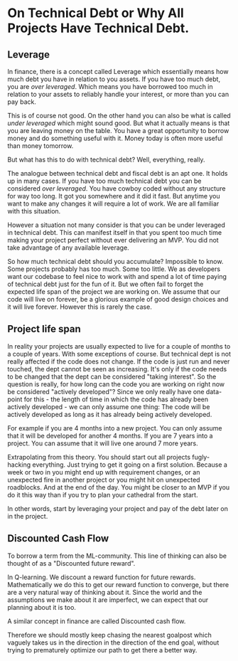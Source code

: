 # On Technical Debt or Why All Projects Have Technical Debt.

## Leverage

In finance, there is a concept called Leverage which essentially means how
much debt you have in relation to you assets. If you have too much debt, you
are _over leveraged_. Which means you have borrowed too much in relation to
your assets to reliably handle your interest, or more than you can pay back.

This is of course not good. On the other hand you can also be what is called
_under leveraged_ which might sound good. But what it actually means is that
you are leaving money on the table. You have a great opportunity to borrow
money and do something useful with it. Money today is often more useful than
money tomorrow.

But what has this to do with technical debt? Well, everything, really.

The analogue between technical debt and fiscal debt is an apt one. It holds up
in many cases. If you have too much technical debt you can be considered _over
leveraged_. You have cowboy coded without any structure for way too long. It
got you somewhere and it did it fast. But anytime you want to make any changes
it will require a lot of work. We are all familiar with this situation.

However a situation not many consider is that you can be under leveraged in
technical debt. This can manifest itself in that you spent too much time making
your project perfect without ever delivering an MVP. You did not take advantage
of any available leverage.

So how much technical debt should you accumulate? Impossible to know. Some
projects probably has too much. Some too little. We as developers want our
codebase to feel nice to work with and spend a lot of time paying of technical
debt just for the fun of it. But we often fail to forget the expected life span
of the project we are working on. We assume that our code will live on forever,
be a glorious example of good design choices and it will live forever. However
this is rarely the case.

## Project life span

In reality your projects are usually expected to live for a couple of months to
a couple of years. With some exceptions of course. But technical dept is not
really affected if the code does not change. If the code is just run and never
touched, the dept cannot be seen as increasing. It's only if the code needs to
be changed that the dept can be considered "taking interest". So the question
is really, for how long can the code you are working on right now be considered
"actively developed"? Since we only really have one data-point for this - the
length of time in which the code has already been actively developed - we can
only assume one thing: The code will be actively developed as long as it has
already being actively developed.

For example if you are 4 months into a new project. You can only assume that it
will be developed for another 4 months. If you are 7 years into a project. You
can assume that it will live one around 7 more years.

Extrapolating from this theory. You should start out all projects fugly-hacking
everything. Just trying to get it going on a first solution. Because a week or
two in you might end up with requirement changes, or an unexpected fire in
another project or you might hit on unexpected roadblocks. And at the end of
the day. You might be closer to an MVP if you do it this way than if you try to
plan your cathedral from the start.

In other words, start by leveraging your project and pay of the debt later on
in the project.

## Discounted Cash Flow

To borrow a term from the ML-community. This line of thinking can also be
thought of as a "Discounted future reward".

In Q-learning. We discount a reward function for future rewards. Mathematically
we do this to get our reward function to converge, but there are a very natural
way of thinking about it. Since the world and the assumptions we make about it
are imperfect, we can expect that our planning about it is too.

A similar concept in finance are called Discounted cash flow.

Therefore we should mostly keep chasing the nearest goalpost which vaguely
takes us in the direction in the direction of the end goal, without trying to
prematurely optimize our path to get there a better way.

<!-- ## Something something -->


